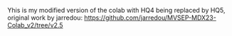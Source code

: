 Yhis is my modified version of the colab with HQ4 being replaced by HQ5, original work by jarredou: 
https://github.com/jarredou/MVSEP-MDX23-Colab_v2/tree/v2.5
